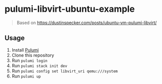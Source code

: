 # pulumi-libvirt-ubuntu-example

> Based on https://dustinspecker.com/posts/ubuntu-vm-pulumi-libvirt/

## Usage

1. Install [Pulumi](https://www.pulumi.com/)
1. Clone this repository
1. Run `pulumi login`
1. Run `pulumi stack init dev`
1. Run `pulumi config set libvirt_uri qemu:///system`
1. Run `pulumi up`
